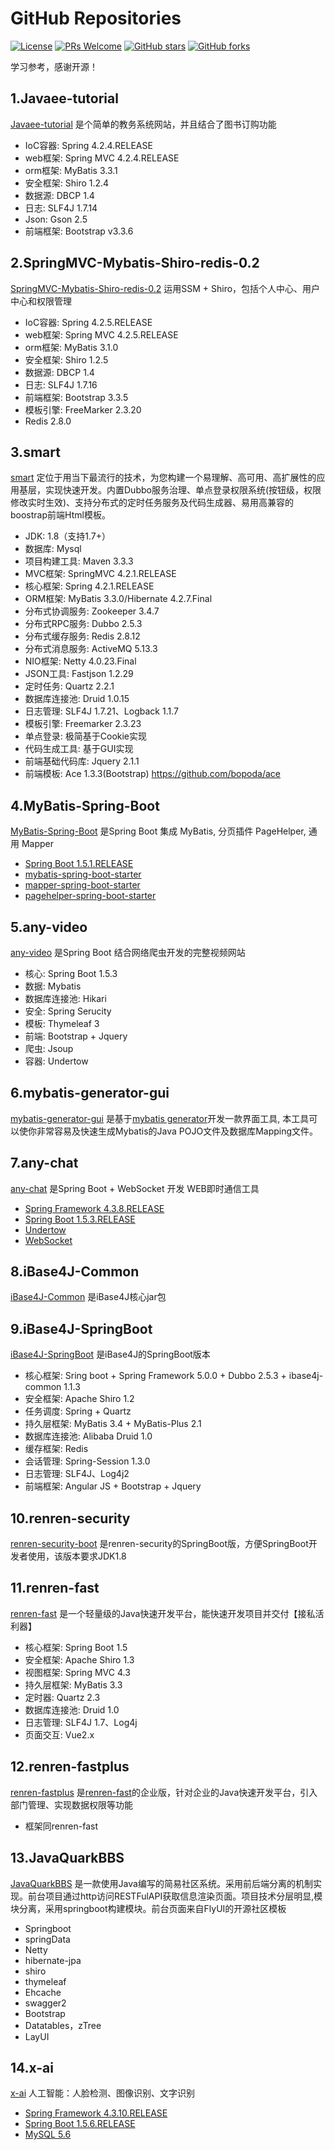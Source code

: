# GitHub Repositories
[![License](https://img.shields.io/badge/license-MIT-blue.svg)](https://github.com/T5750/github-repositories/blob/master/LICENSE.md)
[![PRs Welcome](https://img.shields.io/badge/PRs-welcome-brightgreen.svg)](https://github.com/T5750/github-repositories/pulls)
[![GitHub stars](https://img.shields.io/github/stars/T5750/github-repositories.svg?style=social&label=Stars)](https://github.com/T5750/github-repositories)
[![GitHub forks](https://img.shields.io/github/forks/T5750/github-repositories.svg?style=social&label=Fork)](https://github.com/T5750/github-repositories)

学习参考，感谢开源！

## 1.Javaee-tutorial
[Javaee-tutorial](https://github.com/T5750/github-repositories/tree/master/Javaee-tutorial) 是个简单的教务系统网站，并且结合了图书订购功能
- IoC容器: Spring 4.2.4.RELEASE
- web框架: Spring MVC 4.2.4.RELEASE
- orm框架: MyBatis 3.3.1
- 安全框架: Shiro 1.2.4
- 数据源: DBCP 1.4
- 日志: SLF4J 1.7.14
- Json: Gson 2.5
- 前端框架: Bootstrap v3.3.6

## 2.SpringMVC-Mybatis-Shiro-redis-0.2
[SpringMVC-Mybatis-Shiro-redis-0.2](https://github.com/T5750/github-repositories/tree/master/SpringMVC-Mybatis-Shiro-redis-0.2) 运用SSM + Shiro，包括个人中心、用户中心和权限管理
- IoC容器: Spring 4.2.5.RELEASE
- web框架: Spring MVC 4.2.5.RELEASE
- orm框架: MyBatis 3.1.0
- 安全框架: Shiro 1.2.5
- 数据源: DBCP 1.4
- 日志: SLF4J 1.7.16
- 前端框架: Bootstrap 3.3.5
- 模板引擎: FreeMarker 2.3.20
- Redis 2.8.0

## 3.smart
[smart](https://github.com/T5750/github-repositories/tree/master/smart) 定位于用当下最流行的技术，为您构建一个易理解、高可用、高扩展性的应用基层，实现快速开发。内置Dubbo服务治理、单点登录权限系统(按钮级，权限修改实时生效)、支持分布式的定时任务服务及代码生成器、易用高兼容的boostrap前端Html模板。
- JDK: 1.8（支持1.7+）
- 数据库: Mysql
- 项目构建工具: Maven 3.3.3
- MVC框架: SpringMVC 4.2.1.RELEASE
- 核心框架: Spring 4.2.1.RELEASE
- ORM框架: MyBatis 3.3.0/Hibernate 4.2.7.Final
- 分布式协调服务: Zookeeper 3.4.7
- 分布式RPC服务: Dubbo 2.5.3
- 分布式缓存服务: Redis 2.8.12
- 分布式消息服务: ActiveMQ 5.13.3
- NIO框架: Netty 4.0.23.Final
- JSON工具: Fastjson 1.2.29
- 定时任务: Quartz 2.2.1
- 数据库连接池: Druid 1.0.15
- 日志管理: SLF4J 1.7.21、Logback 1.1.7
- 模板引擎: Freemarker 2.3.23
- 单点登录: 极简基于Cookie实现
- 代码生成工具: 基于GUI实现
- 前端基础代码库: Jquery 2.1.1
- 前端模板: Ace 1.3.3(Bootstrap) https://github.com/bopoda/ace

## 4.MyBatis-Spring-Boot
[MyBatis-Spring-Boot](https://github.com/T5750/github-repositories/tree/master/MyBatis-Spring-Boot) 是Spring Boot 集成 MyBatis, 分页插件 PageHelper, 通用 Mapper
- [Spring Boot 1.5.1.RELEASE](https://github.com/spring-projects/spring-boot)
- [mybatis-spring-boot-starter](https://github.com/mybatis/spring-boot-starter)
- [mapper-spring-boot-starter](https://github.com/abel533/mapper-boot-starter)
- [pagehelper-spring-boot-starter](https://github.com/pagehelper/pagehelper-spring-boot)

## 5.any-video
[any-video](https://github.com/T5750/github-repositories/tree/master/any-video) 是Spring Boot 结合网络爬虫开发的完整视频网站
- 核心: Spring Boot 1.5.3
- 数据: Mybatis
- 数据库连接池: Hikari
- 安全: Spring Serucity
- 模板: Thymeleaf 3
- 前端: Bootstrap  + Jquery
- 爬虫: Jsoup
- 容器: Undertow

## 6.mybatis-generator-gui
[mybatis-generator-gui](https://github.com/T5750/github-repositories/tree/master/mybatis-generator-gui) 是基于[mybatis generator](http://www.mybatis.org/generator/index.html)开发一款界面工具, 本工具可以使你非常容易及快速生成Mybatis的Java POJO文件及数据库Mapping文件。

## 7.any-chat
[any-chat](https://github.com/T5750/github-repositories/tree/master/any-chat) 是Spring Boot + WebSocket 开发 WEB即时通信工具
- [Spring Framework 4.3.8.RELEASE](http://projects.spring.io/spring-framework)
- [Spring Boot 1.5.3.RELEASE](https://projects.spring.io/spring-boot)
- [Undertow](http://undertow.io/downloads.html)
- [WebSocket](http://websocket.org)

## 8.iBase4J-Common
[iBase4J-Common](https://github.com/T5750/github-repositories/tree/master/iBase4J-Common) 是iBase4J核心jar包

## 9.iBase4J-SpringBoot
[iBase4J-SpringBoot](https://github.com/T5750/github-repositories/tree/master/iBase4J-SpringBoot) 是iBase4J的SpringBoot版本
- 核心框架: Sring boot + Spring Framework 5.0.0 + Dubbo 2.5.3 + ibase4j-common 1.1.3
- 安全框架: Apache Shiro 1.2
- 任务调度: Spring + Quartz
- 持久层框架: MyBatis 3.4 + MyBatis-Plus 2.1
- 数据库连接池: Alibaba Druid 1.0
- 缓存框架: Redis
- 会话管理: Spring-Session 1.3.0
- 日志管理: SLF4J、Log4j2
- 前端框架: Angular JS + Bootstrap + Jquery

## 10.renren-security
[renren-security-boot](https://github.com/T5750/github-repositories/tree/master/renren-security) 是renren-security的SpringBoot版，方便SpringBoot开发者使用，该版本要求JDK1.8

## 11.renren-fast
[renren-fast](https://github.com/T5750/github-repositories/tree/master/renren-fast) 是一个轻量级的Java快速开发平台，能快速开发项目并交付【接私活利器】
- 核心框架: Spring Boot 1.5
- 安全框架: Apache Shiro 1.3
- 视图框架: Spring MVC 4.3
- 持久层框架: MyBatis 3.3
- 定时器: Quartz 2.3
- 数据库连接池: Druid 1.0
- 日志管理: SLF4J 1.7、Log4j
- 页面交互: Vue2.x

## 12.renren-fastplus
[renren-fastplus](https://github.com/T5750/github-repositories/tree/master/renren-fastplus) 是[renren-fast](https://github.com/T5750/github-repositories/tree/master/renren-fast)的企业版，针对企业的Java快速开发平台，引入部门管理、实现数据权限等功能
- 框架同renren-fast

## 13.JavaQuarkBBS
[JavaQuarkBBS](https://github.com/T5750/github-repositories/tree/master/JavaQuarkBBS) 是一款使用Java编写的简易社区系统。采用前后端分离的机制实现。前台项目通过http访问RESTFulAPI获取信息渲染页面。项目技术分层明显,模块分离，采用springboot构建模块。前台页面来自FlyUI的开源社区模板
- Springboot
- springData
- Netty
- hibernate-jpa
- shiro
- thymeleaf
- Ehcache
- swagger2
- Bootstrap
- Datatables，zTree
- LayUI

## 14.x-ai
[x-ai](https://github.com/T5750/github-repositories/tree/master/x-ai) 人工智能：人脸检测、图像识别、文字识别
- [Spring Framework 4.3.10.RELEASE](http://projects.spring.io/spring-framework)
- [Spring Boot 1.5.6.RELEASE](https://projects.spring.io/spring-boot)
- [MySQL 5.6](http://www.mysql.com/)